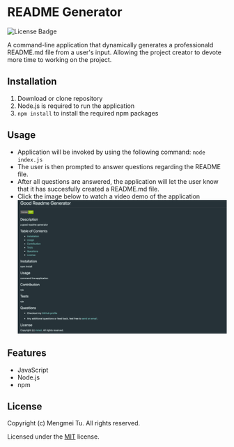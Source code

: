 # README Generator

![License Badge](https://img.shields.io/github/license/mmeii/9-good-readme-generator)

A command-line application that dynamically generates a professionald README.md file from a user's input. Allowing the project creator to devote more time to working on the project.

## Installation

1. Download or clone repository
2. Node.js is required to run the application
3. `npm install` to install the required npm packages

## Usage

* Application will be invoked by using the following command:
  `node index.js`
* The user is then prompted to answer questions regarding the README file.
* After all questions are answered, the application will let the user know that it has succesfully created a README.md file.
* Click the image below to watch a video demo of the application
  [![Video Demo](Assets/readme-demo-sample.png)](https://drive.google.com/file/d/1cGWd1fgF_1T1bOfJ3wUZ5JSAclSKkKev/view)


## Features

* JavaScript
* Node.js
* npm

## License

  Copyright (c) Mengmei Tu. All rights reserved.
  
  Licensed under the [MIT](LICENSE) license.